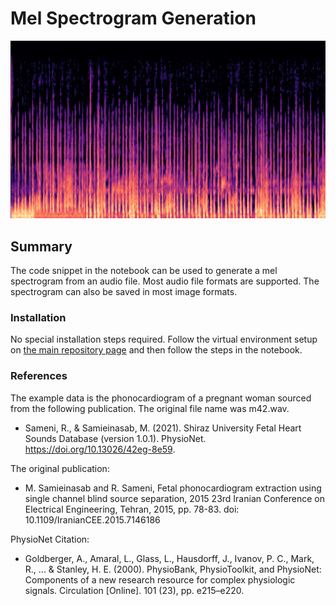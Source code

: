 # Mel Spectrogram Generation

![Mel Spectrogram of a Phonocardiogram of a Pregnant Woman](example/output/example_heart_beat.png "Mask Extraction and Overlay")

## Summary
The code snippet in the notebook can be used to generate a mel spectrogram from an audio file. Most audio file formats are supported. The spectrogram can also be saved in most image formats.

### Installation
No special installation steps required. Follow the virtual environment setup on
[the main repository page](../README.md#installation) and then follow the steps in the notebook.

### References
The example data is the phonocardiogram of a pregnant woman sourced from the following publication. The original file name was m42.wav.  
* Sameni, R., & Samieinasab, M. (2021). Shiraz University Fetal Heart Sounds Database (version 1.0.1). PhysioNet. https://doi.org/10.13026/42eg-8e59.

The original publication:
* M. Samieinasab and R. Sameni, Fetal phonocardiogram extraction using single channel blind source separation, 2015 23rd Iranian Conference on Electrical Engineering, Tehran, 2015, pp. 78-83. doi: 10.1109/IranianCEE.2015.7146186

PhysioNet Citation:  
* Goldberger, A., Amaral, L., Glass, L., Hausdorff, J., Ivanov, P. C., Mark, R., ... & Stanley, H. E. (2000). PhysioBank, PhysioToolkit, and PhysioNet: Components of a new research resource for complex physiologic signals. Circulation [Online]. 101 (23), pp. e215–e220.
